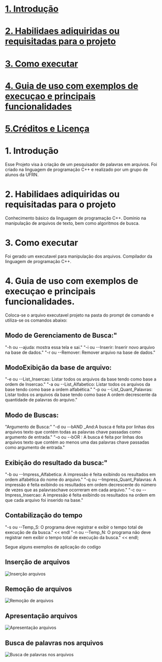 # [1. Introdução](https://github.com/ThaynanPaulo/Pesquisador-de-palavras/blob/main/README.md#1-introdu%C3%A7%C3%A3o-5)
# [2. Habilidaes adiquiridas ou requisitadas para o projeto](https://github.com/ThaynanPaulo/Pesquisador-de-palavras/blob/main/README.md#2-habilidaes-adiquiridas-ou-requisitadas-para-o-projeto)
# [3. Como executar](https://github.com/ThaynanPaulo/Pesquisador-de-palavras/blob/main/README.md#3-como-executar)
# [4. Guia de uso com exemplos de execuçao e principais funcionalidades](https://github.com/ThaynanPaulo/Pesquisador-de-palavras/blob/main/README.md#4-contribuindo)
# [5.Créditos e Licença](https://github.com/ThaynanPaulo/Pesquisador-de-palavras/blob/main/README.md#5cr%C3%A9ditos-e-licen%C3%A7a)


# 1. Introdução
Esse Projeto visa à criação de um pesquisador de palavras em arquivos. Foi criado na linguagem de programação C++ e realizado por um grupo de alunos da UFRN.

# 2. Habilidaes adiquiridas ou requisitadas para o projeto
Conhecimento básico da linguagem de programação C++. Domínio na manipulação de arquivos de texto, bem como algoritmos de busca.

# 3. Como executar
Foi gerado um executavel para manipulação dos arquivos. Compilador da linguagem de programação C++.

# 4. Guia de uso com exemplos de execuçao e principais funcionalidades.

Coloca-se o arquivo executavel projeto na pasta do prompt de comando e utiliza-se os comandos abaixo:

## Modo de Gerenciamento de Busca:"
"-h ou --ajuda: mostra essa tela e sai."
"-i ou --Inserir: Inserir novo arquivo na base de dados." 
"-r ou --Remover: Remover arquivo na base de dados."

## ModoExibição da base de arquivo:
"-e ou --List_Insercao: Listar todos os arquivos da base tendo como base a ordem de Insercao."
"-a ou --List_Alfabetico: Listar todos os arquivos da base tendo como base a ordem alfabética."
"-p ou --List_Quant_Palavras: Listar todos os arquivos da base tendo como base A ordem decrescente da quantidade de palavras do arquivo."

## Modo de Buscas:
"Argumento de Busca:"
"-d ou --bAND _And:A busca é feita por linhas dos arquivos texto que contém todas as palavras chave passadas como argumento de entrada."
"-o ou --bOR : A busca é feita por linhas dos arquivos texto que contém ao menos uma das palavras chave passadas como argumento de entrada."

## Exibição do resultado da busca:"
"-b ou --Impress_Alfabetica: A impressão é feita exibindo os resultados em ordem alfabética do nome do arquivo."
"-q ou --Impress_Quant_Palavras: A impressão é feita exibindo os resultados em ordem decrescente do número de vezes que as palavraschave ocorreram em cada arquivo." 
"-c ou --Impress_Insercao: A impressão é feita exibindo os resultados na ordem em que cada arquivo foi inserido na base." 

## Contabilização do tempo
"-s ou --Temp_S: O programa deve registrar e exibir o tempo total de execução de da busca." << endl
"-n ou --Temp_N: O programa não deve registrar nem exibir o tempo total de execução da busca." << endl;


Segue alguns exemplos de aplicação do codigo

## Inserção de arquivos

![Inserção arquivos](https://github.com/user-attachments/assets/5d43dc3b-9e75-4f50-b51a-196f83b5f063)

## Remoção de arquivos

![Remoção de arquivos](https://github.com/user-attachments/assets/6e8eec6c-b6c1-4639-afbb-2ce949371162)

## Apresentação arquivos

![Apresentação arquivos](https://github.com/user-attachments/assets/08ac9e67-6438-4729-a744-b4bddb400d20)

## Busca de palavras nos arquivos

![Busca de palavras nos arquivos](https://github.com/user-attachments/assets/8c26d6eb-82ff-4a69-b568-1669e3d4741d)

